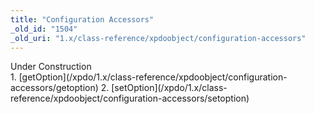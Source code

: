 ```yaml
---
title: "Configuration Accessors"
_old_id: "1504"
_old_uri: "1.x/class-reference/xpdoobject/configuration-accessors"
---
```


<div class="note">Under Construction</div>1. [getOption](/xpdo/1.x/class-reference/xpdoobject/configuration-accessors/getoption)
2. [setOption](/xpdo/1.x/class-reference/xpdoobject/configuration-accessors/setoption)